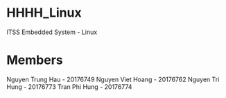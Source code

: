 # HHHH_Linux
ITSS Embedded System - Linux

# Members
Nguyen Trung Hau - 20176749
Nguyen Viet Hoang - 20176762
Nguyen Tri Hung - 20176773
Tran Phi Hung - 20176774